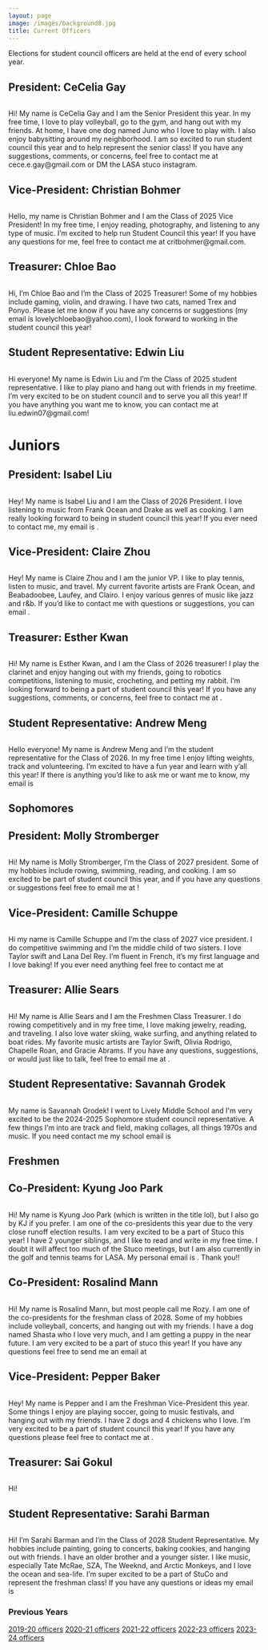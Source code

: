 ```yaml
---
layout: page
image: /images/background8.jpg
title: Current Officers
---
```

Elections for student council officers are held at the end of every school year.
## President: CeCelia Gay
<figure style="width: 400px" class="align-center">
  <img src="{{ '/images/12 - CeCelia Gay - Photo.pdf'  | absolute_url }}" alt="">
</figure>
Hi! My name is CeCelia Gay and I am the Senior President this year. In my free time, I love to play volleyball, go to the gym, and hang out with my friends. At home, I have one dog named Juno who I love to play with. I also enjoy babysitting around my neighborhood. I am so excited to run student council this year and to help represent the senior class! If you have any suggestions, comments, or concerns, feel free to contact me at cece.e.gay@gmail.com or DM the LASA stuco instagram.

## Vice-President: Christian Bohmer
<figure style="width: 400px" class="align-center">
  <img src="{{ '/images/12 - Christian Bohmer.png' | absolute_url }}" alt="">
</figure>
Hello, my name is Christian Bohmer and I am the Class of 2025 Vice President! In my free time, I enjoy reading, photography, and listening to any type of music. I’m excited to help run Student Council this year! If you have any questions for me, feel free to contact me at critbohmer@gmail.com.


## Treasurer: Chloe Bao
<figure style="width: 350px" class="align-center">
  <img src="{{ '/images/12 - Chloe Bao.JPG' | absolute_url }}" alt="">
</figure>
Hi, I’m Chloe Bao and I’m the Class of 2025 Treasurer! Some of my hobbies include gaming, violin, and drawing. I have two cats, named Trex and Ponyo. Please let me know if you have any concerns or suggestions (my email is lovelychloebao@yahoo.com), I look forward to working in the student council this year!

## Student Representative: Edwin Liu
<figure style="width: 400px" class="align-center">
  <img src="{{ '/images/12 - Edwin Liu - Photo.jpg' | absolute_url }}" alt="">
</figure>
Hi everyone! My name is Edwin Liu and I’m the Class of 2025 student representative. I like to play piano and hang out with friends in my freetime. I’m very excited to be on student council and to serve you all this year! If you have anything you want me to know, you can contact me at liu.edwin07@gmail.com!

# Juniors
## President: Isabel Liu
<figure style="width: 400px" class="align-center">
  <img src="{{ '/images/11 - Isabel Liu.JPG' | absolute_url }}" alt="">
</figure>
Hey! My name is Isabel Liu and I am the Class of 2026 President. I love listening to music from Frank Ocean and Drake as well as cooking. I am really looking forward to being in student council this year! If you ever need to contact me, my email is <isabelsliu08@gmail.com>.

## Vice-President: Claire Zhou
<figure style="width: 400px" class="align-center">
  <img src="{{ '/images/11 - Claire Zhou.JPG' | absolute_url }}" alt="">
</figure>
Hey! My name is Claire Zhou and I am the junior VP. I like to play tennis, listen to music, and travel. My current favorite artists are Frank Ocean, and Beabadoobee, Laufey, and Clairo. I enjoy various genres of music like jazz and r&b. If you’d like to contact me with questions or suggestions, you can email <z.claire127@gmail.com>.


## Treasurer: Esther Kwan
<figure style="width: 350px" class="align-center">
  <img src="{{ '/images/11 - Esther Kwan.JPG' | absolute_url }}" alt="">
</figure>
Hi! My name is Esther Kwan, and I am the Class of 2026 treasurer! I play the clarinet and enjoy hanging out with my friends, going to robotics competitions, listening to music, crocheting, and petting my rabbit. I’m looking forward to being a part of student council this year! If you have any suggestions, comments, or concerns, feel free to contact me at <estherkwan26@gmail.com>. 


## Student Representative: Andrew Meng
<figure style="width: 400px" class="align-center">
  <img src="{{ '/images/11 - Andrew Meng.png' | absolute_url }}" alt="">
</figure>
Hello everyone! My name is Andrew Meng and I’m the student representative for the Class of 2026. In my free time I enjoy lifting weights, track and volunteering. I’m excited to have a fun year and learn with y’all this year! If there is anything you’d like to ask me or want me to know, my email is <mengandrew595@gmail.com>


## Sophomores
## President: Molly Stromberger
<figure style="width: 400px" class="align-center">
  <img src="{{ '/images/10-molly stromberger.jpg' | absolute_url }}" alt="">
</figure>
Hi! My name is Molly Stromberger, I’m the Class of 2027 president. Some of my hobbies include rowing, swimming, reading, and cooking. I am so excited to be part of student council this year, and if you have any questions or suggestions feel free to email me at <molly.stromberger@gmail.com>!


## Vice-President: Camille Schuppe
<figure style="width: 400px" class="align-center">
  <img src="{{ '/images/10 - Camille Schuppe.png' | absolute_url }}" alt="">
</figure>
Hi my name is Camille Schuppe and I’m the class of 2027 vice president. I do competitive swimming and I’m the middle child of two sisters. I love Taylor swift and Lana Del Rey. I’m fluent in French, it’s my first language and I love baking! If you ever need anything feel free to contact me at <camille.schuppe10@gmail.com>


## Treasurer: Allie Sears
<figure style="width: 350px" class="align-center">
  <img src="{{ '/images/10 - Allie Sear -.jpeg' | absolute_url }}" alt="">
</figure>
Hi! My name is Allie Sears and I am the Freshmen Class Treasurer. I do rowing competitively and in my free time, I love making jewelry, reading, and traveling. I also love water skiing, wake surfing, and anything related to boat rides. My favorite music artists are Taylor Swift, Olivia Rodrigo, Chapelle Roan, and Gracie Abrams. If you have any questions, suggestions, or would just like to talk, feel free to email me at <allie.a.sears@gmail.com>.
 

## Student Representative: Savannah Grodek
<figure style="width: 400px" class="align-center">
  <img src="{{ '/images/10 - Savannah Grodek - Photo.png' | absolute_url }}" alt="">
</figure>
My name is Savannah Grodek! I went to Lively Middle School and I'm very excited to be the 2024-2025 Sophomore student council representative. A few things I’m into are track and field, making collages, all things 1970s and music. If you need contact me my school email is <savannah.grodekwt@stu.austinisd.org> 


## Freshmen
## Co-President: Kyung Joo Park
<figure style="width: 400px" class="align-center">
  <img src="{{ '/images/9-Kyung Joo Photo.jpeg' | absolute_url }}" alt="">
</figure>
Hi! My name is Kyung Joo Park (which is written in the title lol), but I also go by KJ if you prefer. I am one of the co-presidents this year due to the very close runoff election results. I am very excited to be a part of Stuco this year! I have 2 younger siblings, and I like to read and write in my free time. I doubt it will affect too much of the Stuco meetings, but I am also currently in the golf and tennis teams for LASA. My personal email is <parkkyungjoo0501@gmail.com>. Thank you!!

## Co-President: Rosalind Mann
<figure style="width: 400px" class="align-center">
  <img src="{{ '' | absolute_url }}" alt="">
</figure>
Hi! My name is Rosalind Mann, but most people call me Rozy. I am one of the co-presidents for the freshman class of 2028. Some of my hobbies include volleyball, concerts, and hanging out with my friends. I have a dog named Shasta who I love very much, and I am getting a puppy in the near future. I am very excited to be a part of stuco this year! If you have any questions feel free to send me an email at <rosalindmannnn@gmail.com>

## Vice-President: Pepper Baker
<figure style="width: 400px" class="align-center">
  <img src="{{ '/images/9 - Pepper Baker - Photo' | absolute_url }}" alt="">
</figure>
Hey! My name is Pepper and I am the Freshman Vice-President this year. Some things I enjoy are playing soccer, going to music festivals, and hanging out with my friends. I have 2 dogs and 4 chickens who I love. I’m very excited to be a part of student council this year! If you have any questions please feel free to contact me at <ipepperbaker@gmail.com>. 


## Treasurer: Sai Gokul
<figure style="width: 350px" class="align-center">
  <img src="{{ '' | absolute_url }}" alt="">
</figure>
Hi! 

## Student Representative: Sarahi Barman
<figure style="width: 400px" class="align-center">
  <img src="{{ '' | absolute_url }}" alt="">
</figure>
Hi! I’m Sarahi Barman and I’m the Class of 2028 Student Representative. My hobbies include painting, going to concerts, baking cookies, and hanging out with friends. I have an older brother and a younger sister. I like music, especially Tate McRae, SZA, The Weeknd, and Arctic Monkeys, and I love the ocean and sea-life. I’m super excited to be a part of StuCo and represent the freshman class! If you have any questions or ideas my email is <sarahi0410@outlook.com>

### Previous Years
[2019-20 officers](https://lasastuco.org/Current-Officers/2019-20-Officers/)
[2020-21 officers](https://lasastuco.org/Current-Officers/2020-21-Officers/)
[2021-22 officers](https://lasastuco.org/Current-Officers/2021-22-Officers/)
[2022-23 officers](https://lasastuco.org/Current-Officers/2022-23-Officers/)
[2023-24 officers](https://lasastuco.org/Current-Officers/2023-24-Officers/)